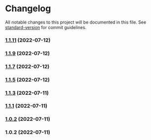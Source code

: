# Changelog

All notable changes to this project will be documented in this file. See [standard-version](https://github.com/conventional-changelog/standard-version) for commit guidelines.

### [1.1.11](https://github.com/mayurrawte/searoutes/compare/v1.1.8...v1.1.11) (2022-07-12)

### [1.1.9](https://github.com/mayurrawte/searoutes/compare/v1.1.6...v1.1.9) (2022-07-12)

### [1.1.7](https://github.com/mayurrawte/searoutes/compare/v1.1.4...v1.1.7) (2022-07-12)

### [1.1.5](https://github.com/mayurrawte/searoutes/compare/v1.1.2...v1.1.5) (2022-07-12)

### [1.1.3](https://github.com/mayurrawte/searoutes/compare/v1.1.0...v1.1.3) (2022-07-11)

### [1.1.1](https://github.com/mayurrawte/searoutes/compare/v1.0.1...v1.1.1) (2022-07-11)

### [1.0.2](https://github.com/mayurrawte/searoutes/compare/v1.0.1...v1.0.2) (2022-07-11)

### 1.0.2 (2022-07-11)
